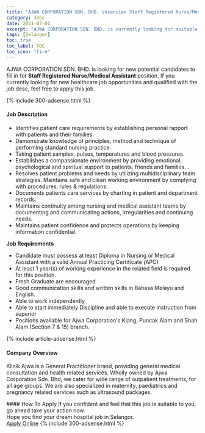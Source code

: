 ```yaml
---
title: "AJWA CORPORATION SDN. BHD. Vacancies Staff Registered Nurse/Medical Assistant" 
category: Jobs 
date: 2021-07-01 
excerpt: "AJWA CORPORATION SDN. BHD. is currently looking for suitable person to fill in the Staff Registered Nurse/Medical Assistant which positioned at Selangor" 
tags: [Selangor] 
toc: true 
toc_label: TOC 
toc_icon: "fire" 
--- 
```


<p>AJWA CORPORATION SDN. BHD. is looking for new potential candidates to fill in for <b>Staff Registered Nurse/Medical Assistant</b> position. If you currently looking for new healthcare job opportunities and qualified with the job desc, feel free to apply this job.
</p>{% include 300-adsense.html %} 
<div><div><h4>Job Description</h4></div><div><div><span><div><ul><li>Identifies patient care requirements by establishing personal rapport with patients and&#160;their families.&#160;</li><li>Demonstrate knowledge of principles, method and technique of performing standard&#160;nursing practice.&#160;</li><li>Taking patient samples, pulses, temperatures and blood pressures.&#160;</li><li>Establishes a compassionate environment by providing emotional, psychological and spiritual support to patients, friends and families. .</li><li>Resolves patient problems and needs by utilizing multidisciplinary team strategies. Maintains safe and clean working environment by complying with procedures, rules &amp; regulations.</li><li>Documents patients care services by charting in patient and department records.</li><li>Maintains continuity among nursing and medical assistant teams by documenting and&#160;communicating actions, irregularities and continuing needs.</li><li>Maintains patient confidence and protects operations by keeping information&#160;confidential.&#160;</li></ul><p><strong>Job Requirements</strong></p><ul><li>Candidate must possess at least Diploma in Nursing or Medical Assistant with a valid Annual Practicing Certificate <em>(</em>APC)</li><li>At least 1 year(s) of working experience in the related field is required for this position.</li><li>Fresh Graduate are encouraged</li><li>Good communication skills and written skills in Bahasa Melayu and English.</li><li>Able to work independently</li><li>Able to start immediately Discipline and able to execute instruction from superior&#160;</li><li>Positions available for Ajwa Corporation's Klang, Puncak Alam and Shah Alam (Section 7 &amp; 15) branch.</li></ul></div></span></div></div></div> 
{% include article-adsense.html %} 
<div><div><h4>Company Overview</h4></div><div><div><span><div><p>Klinik Ajwa is a General Practitioner brand, providing general medical consultation and health related services. Wholly owned by Ajwa Corporation Sdn. Bhd, we cater for wide range of outpatient treatments, for all age groups. We are also specialized in maternity, paediatrics and pregnancy related services such as ultrasound packages.</p></div></span></div></div></div> 
#### How To Apply 
If you confident and feel that this job is suitable to you, go ahead take your action now. <br/> 
Hope you find your dream hospital job in Selangor. <br/> 
<a href="https://www.jobstreet.com.my/en/job/staff-registered-nurse-medical-assistant-4603485?jobId=jobstreet-my-job-4603485" class="btn btn--warning" target="_blank" rel="nofollow noopenner">Apply Online</a> 
{% include 300-adsense.html %} 